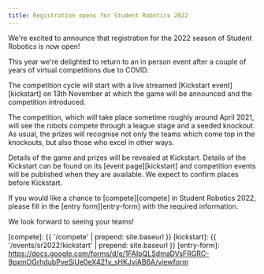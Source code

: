 ```yaml
---
title: Registration opens for Student Robotics 2022
---
```


We're excited to announce that registration for the 2022 season of Student
Robotics is now open!

This year we're delighted to return to an in person event after a couple
of years of virtual competitions due to COVID.

The competition cycle will start with a live streamed [Kickstart event][kickstart]
on 13th November at which the game will be announced and the competition introduced.

The competition, which will take place sometime roughly around April 2021, will
see the robots compete through a league stage and a seeded knockout. As usual,
the prizes will recognise not only the teams which come top in the knockouts,
but also those who excel in other ways.

Details of the game and prizes will be revealed at Kickstart. Details of the
Kickstart can be found on its [event page][kickstart] and competition events
will be published when they are available. We expect to confirm places before
Kickstart.

If you would like a chance to [compete][compete] in Student Robotics 2022,
please fill in the [entry form][entry-form] with the required information.

We look forward to seeing your teams!

[compete]: {{ '/compete' | prepend: site.baseurl }}
[kickstart]: {{ '/events/sr2022/kickstart' | prepend: site.baseurl }}
[entry-form]: https://docs.google.com/forms/d/e/1FAIpQLSdmaDVsFRGRC-9pxmOGrhdubPveSjUe0eX421v_sHKJviAB6A/viewform
